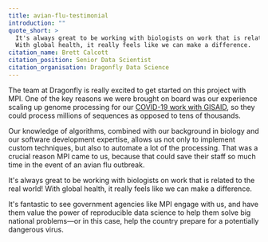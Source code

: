 ```yaml
---
title: avian-flu-testimonial
introduction: ""
quote_short: >
  It's always great to be working with biologists on work that is related to the real world! 
  With global health, it really feels like we can make a difference.
citation_name: Brett Calcott
citation_position: Senior Data Scientist
citation_organisation: Dragonfly Data Science
---
```


The team at Dragonfly is really excited to get started on this project with
MPI. One of the key reasons we were brought on board was our experience scaling
up genome processing for our [COVID-19 work with GISAID](/news/2022-07-01-audacity-instant.html), 
so they could process
millions of sequences as opposed to tens of thousands.

Our knowledge of algorithms, combined with our background in biology and our
software development expertise, allows us not only to implement custom
techniques, but also to automate a lot of the processing. That was a crucial
reason MPI came to us, because that could save their staff so much time in the
event of an avian flu outbreak.

It's always great to be working with biologists on work that is related to the
real world! With global health, it really feels like we can make a difference.

It's fantastic to see government agencies like MPI engage with us, and have
them value the power of reproducible data science to help them solve big
national problems—or in this case, help the country prepare for a potentially
dangerous virus.



